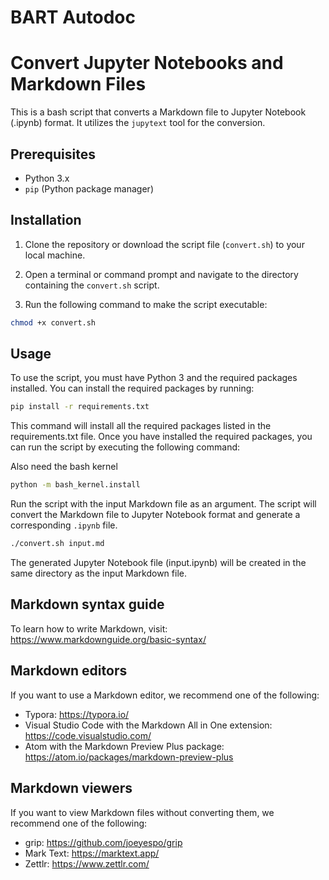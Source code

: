 # BART Autodoc 

# Convert Jupyter Notebooks and Markdown Files 

This is a bash script that converts a Markdown file to Jupyter Notebook (.ipynb) format. It utilizes the `jupytext` tool for the conversion.

## Prerequisites

- Python 3.x
- `pip` (Python package manager)

## Installation

1. Clone the repository or download the script file (`convert.sh`) to your local machine.

2. Open a terminal or command prompt and navigate to the directory containing the `convert.sh` script.

3. Run the following command to make the script executable:

```bash
chmod +x convert.sh
```

## Usage

To use the script, you must have Python 3 and the required packages installed. You can install the required packages by running:
```bash
pip install -r requirements.txt
```
This command will install all the required packages listed in the requirements.txt file. Once you have installed the required packages, you can run the script by executing the following command:

Also need the bash kernel
```bash
python -m bash_kernel.install
```

Run the script with the input Markdown file as an argument. The script will convert the Markdown file to Jupyter Notebook format and generate a corresponding `.ipynb` file.

```bash
./convert.sh input.md
```

The generated Jupyter Notebook file (input.ipynb) will be created in the same directory as the input Markdown file.

## Markdown syntax guide

To learn how to write Markdown, visit:
https://www.markdownguide.org/basic-syntax/

## Markdown editors

 If you want to use a Markdown editor, we recommend one of the following:
- Typora: https://typora.io/
- Visual Studio Code with the Markdown All in One extension: https://code.visualstudio.com/
- Atom with the Markdown Preview Plus package: https://atom.io/packages/markdown-preview-plus

## Markdown viewers

If you want to view Markdown files without converting them, we recommend one of the following:
- grip: https://github.com/joeyespo/grip
- Mark Text: https://marktext.app/
- Zettlr: https://www.zettlr.com/


